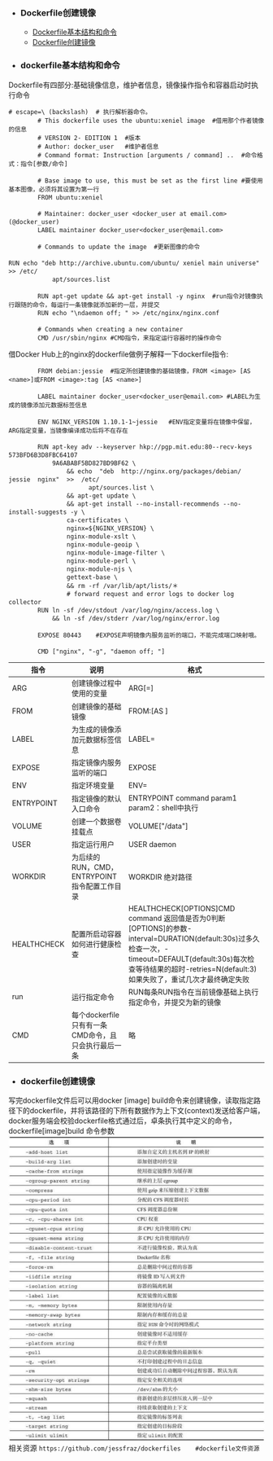 + ### Dockerfile创建镜像
    + [Dockerfile基本结构和命令](#dockerfile基本结构和命令)
    + [Dockerfile创建镜像](#dockerfile创建镜像)
+ ### dockerfile基本结构和命令
Dockerfile有四部分:基础镜像信息，维护者信息，镜像操作指令和容器启动时执行命令
```
# escape=\ (backslash)	# 执行解析器命令。
        # This dockerfile uses the ubuntu:xeniel image	#借用那个作者镜像的信息
        # VERSION 2- EDITION 1	#版本
        # Author: docker_user	#维护者信息
        # Command format: Instruction [arguments / command] ..	#命令格式：指令[参数/命令]

        # Base image to use, this must be set as the first line	#要使用基本图像，必须将其设置为第一行
        FROM ubuntu:xeniel

        # Maintainer: docker_user <docker_user at email.com> (@docker_user)
        LABEL maintainer docker_user<docker_user@email.com>

        # Commands to update the image	#更新图像的命令

RUN echo "deb http://archive.ubuntu.com/ubuntu/ xeniel main universe" >> /etc/	
            apt/sources.list

        RUN apt-get update && apt-get install -y nginx	#run指令对镜像执行跟随的命令，每运行一条镜像就添加新的一层，并提交
        RUN echo "\ndaemon off; " >> /etc/nginx/nginx.conf

        # Commands when creating a new container
        CMD /usr/sbin/nginx	#CMD指令，来指定运行容器时的操作命令
```
借Docker Hub上的nginx的dockerfile做例子解释一下dockerfile指令:
```
        FROM debian:jessie	#指定所创建镜像的基础镜像，FROM <image> [AS <name>]或FROM <image>:tag [AS <name>]

        LABEL maintainer docker_user<docker_user@email.com>	#LABEL为生成的镜像添加元数据标签信息

        ENV NGINX_VERSION 1.10.1-1~jessie	#ENV指定变量将在镜像中保留，ARG指定变量，当镜像编译成功后将不在存在

        RUN apt-key adv --keyserver hkp://pgp.mit.edu:80--recv-keys 573BFD6B3D8FBC64107
            9A6ABABF5BD827BD9BF62 \
                && echo  "deb  http://nginx.org/packages/debian/  jessie  nginx"  >>  /etc/
                      apt/sources.list \
                && apt-get update \
                && apt-get install --no-install-recommends --no-install-suggests -y \
                ca-certificates \
                nginx=${NGINX_VERSION} \
                nginx-module-xslt \
                nginx-module-geoip \
                nginx-module-image-filter \
                nginx-module-perl \
                nginx-module-njs \
                gettext-base \
                && rm -rf /var/lib/apt/lists/＊
				# forward request and error logs to docker log collector
        RUN ln -sf /dev/stdout /var/log/nginx/access.log \
            && ln -sf /dev/stderr /var/log/nginx/error.log

        EXPOSE 80443	#EXPOSE声明镜像内服务监听的端口，不能完成端口映射哦。

        CMD ["nginx", "-g", "daemon off; "]
```
| 指令      | 说明                                              | 格式                                                                                                                                                                                                                    |
| ----------- | --------------------------------------------------- | ------------------------------------------------------------------------------------------------------------------------------------------------------------------------------------------------------------------------- |
| ARG         | 创建镜像过程中使用的变量                | ARG<name>[=<default value>]                                                                                                                                                                                               |
| FROM        | 创建镜像的基础镜像                         | FROM<image>:<tag>[AS <name>]                                                                                                                                                                                              |
| LABEL       | 为生成的镜像添加元数据标签信息       | LABEL<key>=<value>                                                                                                                                                                                                        |
| EXPOSE      | 指定镜像内服务监听的端口                | EXPOSE<port>                                                                                                                                                                                                              |
| ENV         | 指定环境变量                                  | ENV<key>=<value>                                                                                                                                                                                                          |
| ENTRYPOINT  | 指定镜像的默认入口命令                   | ENTRYPOINT command param1 param2：shell中执行                                                                                                                                                                         |
| VOLUME      | 创建一个数据卷挂载点                      | VOLUME["/data"]                                                                                                                                                                                                           |
| USER        | 指定运行用户                                  | USER daemon                                                                                                                                                                                                               |
| WORKDIR     | 为后续的RUN，CMD，ENTRYPOINT指令配置工作目录 | WORKDIR 绝对路径                                                                                                                                                                                                      |
| HEALTHCHECK | 配置所启动容器如何进行健康检查       | HEALTHCHECK[OPTIONS]CMD command 返回值是否为0判断[OPTIONS]的参数-interval=DURATION(default:30s)过多久检查一次，-timeout=DEFAULT(default:30s)每次检查等待结果的超时-retries=N(default:3)如果失败了，重试几次才最终确定失败 |
| run         | 运行指定命令                                  | RUN<command>每条RUN指令在当前镜像基础上执行指定命令，并提交为新的镜像                                                                                                                          |
| CMD         | 每个dockerfile只有有一条CMD命令，且只会执行最后一条 | 略                                                                                                                                                                                                                       ||  | 指令      | 说明                                              |                                                                                                                                                                                                                           |
+ ### dockerfile创建镜像
写完dockerfile文件后可以用docker [image] build命令来创建镜像，读取指定路径下的dockerfile，并将该路径的下所有数据作为上下文(context)发送给客户端，docker服务端会校验dockerfile格式通过后，卓条执行其中定义的命令，
dockerfile[image]build 命令参数  
![](https://github.com/Kingserch/Job-accumulation/blob/Docker/images/build.jpg)
相关资源
`https://github.com/jessfraz/dockerfiles	#dockerfile文件资源`